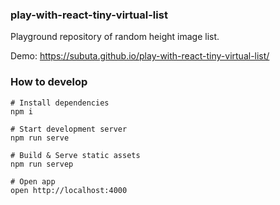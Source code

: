 ### play-with-react-tiny-virtual-list

Playground repository of random height image list.

Demo: https://subuta.github.io/play-with-react-tiny-virtual-list/

### How to develop

```
# Install dependencies
npm i

# Start development server
npm run serve

# Build & Serve static assets
npm run servep

# Open app
open http://localhost:4000
```